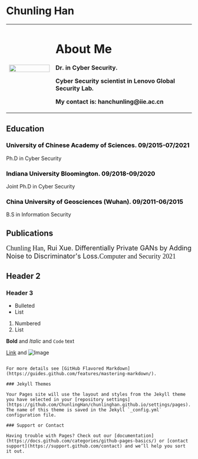 # Chunling Han

<table border="0">
  <tr>
    <td width="25%">
      <img src="/files/Professional.jpg" width="100%"> 
    </td>
    <td width="75%">
      <h1>About Me</h1>
      <p><b>Dr. in Cyber Security.</b></p>
      <p><b>Cyber Security scientist in Lenovo Global Security Lab.</b></p>
      <p><b>My contact is: hanchunling@iie.ac.cn</b></p>
    </td>
    
  </tr>
</table>


## Education
### <font color=black>University of Chinese Academy of Sciences. 09/2015-07/2021</font>
Ph.D in Cyber Security

### <font color=black>Indiana University Bloomington. 09/2018-09/2020</font>
Joint Ph.D in Cyber Security

### <font color=black>China University of Geosciences (Wuhan). 09/2011-06/2015</font>
B.S in Information Security

## Publications
<font size=4 face=bold>Chunling Han</font><font size=4>, Rui Xue. Differentially Private GANs by Adding Noise to Discriminator's Loss.</font><font size=4 face=Italic>Computer and Security 2021</font>



## Header 2
### Header 3

- Bulleted
- List

1. Numbered
2. List

**Bold** and _Italic_ and `Code` text

[Link](url) and ![Image](src)
```

For more details see [GitHub Flavored Markdown](https://guides.github.com/features/mastering-markdown/).

### Jekyll Themes

Your Pages site will use the layout and styles from the Jekyll theme you have selected in your [repository settings](https://github.com/ChunlingHan/chunlinghan.github.io/settings/pages). The name of this theme is saved in the Jekyll `_config.yml` configuration file.

### Support or Contact

Having trouble with Pages? Check out our [documentation](https://docs.github.com/categories/github-pages-basics/) or [contact support](https://support.github.com/contact) and we’ll help you sort it out.
